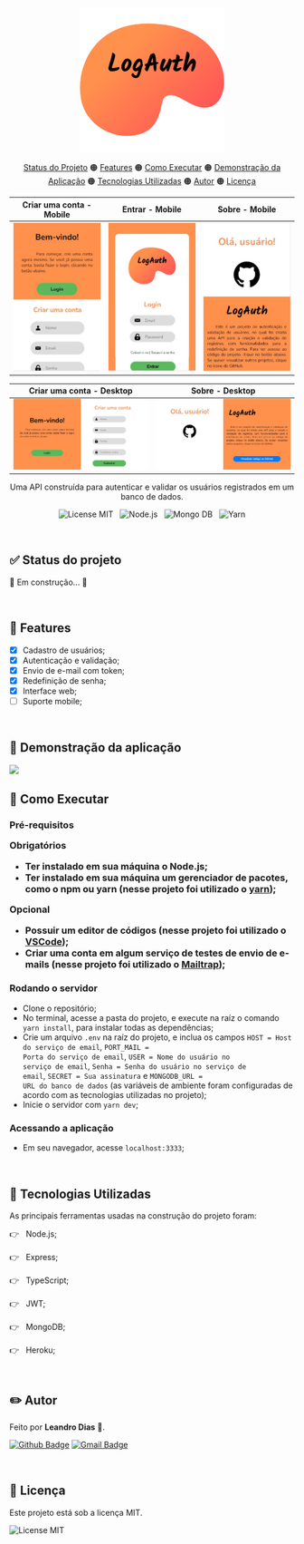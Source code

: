 <p align="center"> <img src="https://github.com/leandro-hd/authentication-api-ts/blob/master/public/images/logo.svg" width="256px" height="256px" alt="LogAuth"> </p>

<p align="center">
  <a href="#status">Status do Projeto</a> 🟠 
  <a href="#features">Features</a> 🟠 
  <a href="#execute">Como Executar</a> 🟠 
  <a href="#demo">Demonstração da Aplicação</a> 🟠 
  <a href="#techs">Tecnologias Utilizadas</a> 🟠 
  <a href="#author">Autor</a> 🟠 
  <a href="#license">Licença</a>
</p>

Criar uma conta - Mobile | Entrar - Mobile | Sobre - Mobile
:-----------------------:|:---------------:|:--------------:
![](https://github.com/leandro-hd/authentication-api-ts/blob/master/assets/mobile/register.JPG) | ![](https://github.com/leandro-hd/authentication-api-ts/blob/master/assets/mobile/login.JPG) | ![](https://github.com/leandro-hd/authentication-api-ts/blob/master/assets/mobile/about.JPG)

Criar uma conta - Desktop | Sobre - Desktop
:------------------------:|:---------------:
![](https://github.com/leandro-hd/authentication-api-ts/blob/master/assets/desktop/register.JPG) | ![](https://github.com/leandro-hd/authentication-api-ts/blob/master/assets/desktop/about.JPG)

<p align="center"> Uma API construída para autenticar e validar os usuários registrados em um banco de dados. </p>

<p align="center">
  <img src="https://img.shields.io/github/license/leandro-hd/authentication-api-ts?style=for-the-badge" alt="License MIT"> &nbsp;
  <img src="https://img.shields.io/badge/Node.js-43853D?style=for-the-badge&logo=node.js&logoColor=white" alt="Node.js"> &nbsp;
  <img src="https://img.shields.io/badge/MongoDB-4EA94B?style=for-the-badge&logo=mongodb&logoColor=white" alt="Mongo DB"> &nbsp;
  <img src="https://img.shields.io/badge/Yarn-2C8EBB?style=for-the-badge&logo=yarn&logoColor=white" alt="Yarn">
</p>

<br/>

<h2 id="status"> ✅ Status do projeto </h2>

<p> 🚧 Em construção... 🚧 </p>

<br/>

<h2 id="features"> 📌 Features </h2>

- [x] Cadastro de usuários;
- [x] Autenticação e validação;
- [x] Envio de e-mail com token;
- [x] Redefinição de senha;
- [x] Interface web;
- [ ] Suporte mobile;

<br/>

<h2 id="demo"> 🔗 Demonstração da aplicação </h2>

<a href="https://authentication-api-ts.herokuapp.com/" target="_blank">
  <img src="https://img.shields.io/badge/Heroku-430098?style=for-the-badge&logo=heroku&logoColor=white">
</a>

<br/>

<h2 id="execute"> 🏁 Como Executar </h2>

<h3> Pré-requisitos </3>

<strong> Obrigatórios </strong>
- Ter instalado em sua máquina o <strong>Node.js</strong>;
- Ter instalado em sua máquina um gerenciador de pacotes, como o <strong>npm</strong> ou <strong>yarn</strong> (nesse projeto foi utilizado o <strong><a href="https://yarnpkg.com/package/download" target="_blank">yarn</a></strong>);
  
<strong> Opcional </strong>
- Possuir um editor de códigos (nesse projeto foi utilizado o <strong><a href="https://code.visualstudio.com/download" target="_blank">VSCode</a></strong>);
- Criar uma conta em algum serviço de testes de envio de e-mails (nesse projeto foi utilizado o <strong><a href="https://mailtrap.io/register/signup" target="_blank">Mailtrap</a></strong>);

<h3> Rodando o servidor </h3>

- Clone o repositório;
- No terminal, acesse a pasta do projeto, e execute na raíz o comando <code>yarn install</code>, para instalar todas as dependências; 
- Crie um arquivo <code>.env</code> na raíz do projeto, e inclua os campos <code>HOST = Host do serviço de email</code>, <code>PORT_MAIL = Porta do serviço de email</code>, <code>USER = Nome do usuário no serviço de email</code>, <code>Senha = Senha do usuário no serviço de email</code>, <code>SECRET = Sua assinatura</code> e <code>MONGODB_URL = URL do banco de dados</code> (as variáveis de ambiente foram configuradas de acordo com as tecnologias utilizadas no projeto);
- Inicie o servidor com <code>yarn dev</code>;

<h3> Acessando a aplicação </h3>

- Em seu navegador, acesse <code>localhost:3333</code>;

<br/>

<h2 id="techs"> 🧩 Tecnologias Utilizadas </h2>

As principais ferramentas usadas na construção do projeto foram:

👉 &nbsp; Node.js; <br/><br/>
👉 &nbsp; Express; <br/><br/>
👉 &nbsp; TypeScript; <br/><br/>
👉 &nbsp; JWT; <br/><br/>
👉 &nbsp; MongoDB; <br/><br/>
👉 &nbsp; Heroku;

<br/>

<h2 id="author"> ✏️ Autor </h2>

<p> Feito por <strong>Leandro Dias</strong> 👋. </p>

[![Github Badge](https://img.shields.io/badge/-Github-000?style=for-the-badge&logo=Github&logoColor=white&link=https://github.com/leandro-hd)](https://github.com/leandro-hd) [![Gmail Badge](https://img.shields.io/badge/-Gmail-c14438?style=for-the-badge&logo=Gmail&logoColor=white&link=mailto:leandrohg2003@gmail.com)](mailto:leandrohg2003@gmail.com)

<br/>

<h2 id="license"> 📝 Licença </h2>

<p> Este projeto está sob a licença MIT. </p>

<img src="https://img.shields.io/github/license/leandro-hd/authentication-api-ts?style=for-the-badge" alt="License MIT">
